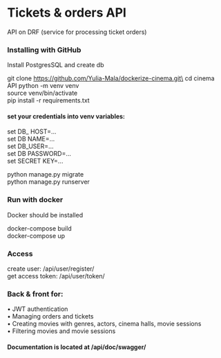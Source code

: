 # Tickets & orders API

API on DRF (service for processing ticket orders)

### Installing with GitHub
Install PostgresSQL and create db

git clone https://github.com/Yulia-Mala/dockerize-cinema.git\
cd cinema API python -m venv venv\
source venv/bin/activate\
pip install -r requirements.txt

#### set your credentials into venv variables: 

set DB_ HOST=...\
set DB NAME=...\
set DB_USER=...\
set DB PASSWORD=...\
set SECRET KEY=...

python manage.py migrate\
python manage.py runserver

### Run with docker
Docker should be installed

docker-compose build\
docker-compose up

### Access
create user: /api/user/register/\
get access token: /api/user/token/


### Back & front for:
• JWT authentication\
• Managing orders and tickets\
• Creating movies with genres, actors, cinema halls, movie sessions\
• Filtering movies and movie sessions

#### Documentation is located at /api/doc/swagger/
